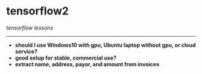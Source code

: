 # tensorflow2
*tensorflow lessons*
*****

* **should I use Windows10 with gpu, Ubuntu laptop without gpu, or cloud service?**
* **good setup for stable, commercial use?**
* **extract name, address, payor, and amount from invoices**
